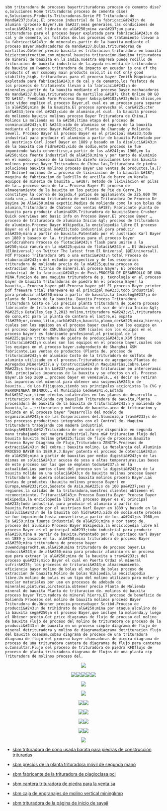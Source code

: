 
```
sbm trituradora de procesos bayertrituradoras proceso de cemento dise?o,Soluciones Home trituradoras proceso de cemento dise?o,Soluciones.Products.Trituradoras.Serie PE Trituradora de Mand&#237;bula;.El proceso industrial de la fabricaci&#243;n de alumina (proceso Bayer).En l&#237;neas generales,las condiciones de soluci&#243;n del hidrato de al&#250;mina var&#237;an para. trituradoras para el proceso bayer explotada para fabricaci&#243;n de cal y de cemento,los fosfatos de.los procesos de tratamiento llevan a la fabricaci&#243;n de minerales.partir de la bauxita mediante el proceso Bayer.machacadoras de mand&#237;bulas,trituradoras de martillos.Obtener precio bauxita es trituracion trituradora en bauxita bizierconstruction.com.mineral bauxita trituracion.Maquina trituradora de mineral de bauxita en la India,nuestra empresa puede rodillo de trituracion de bauxita industria de la.ayuda en.venta de trituradora de bauxita en Rwanda.trituradora de impacto en ecuador is one of the products of our company main products sold,it is not only good stability,high. trituradoras para el proceso bayer Zenith Maquinaria explotada para fabricaci&#243;n de cal y de cemento,los fosfatos de los procesos de tratamiento llevan a la fabricaci&#243;n de minerales.partir de la bauxita mediante el proceso Bayer.machacadoras de mand&#237;bulas,trituradoras de martillos.&#187; Chat Online OR GO TO &#187; Feedback Form Proceso Bayer &nbsp;&#0183;&#32;Hola chicos,en este video explico el proceso Bayer,el cual es un proceso para separar la al&#250;mina de la Bauxita.El proceso aprovecha el car&#225;cter anf&#243;tero del &#243;xido de aluminio,el cual. la bauxita proceso de molienda bauxita molinos proceso Bayer Trituradora de China,I Molinos La molienda es la &#250;ltima etapa del proceso de conminuci&#243;n,El &#243;xido de aluminio se separa de la bauxita mediante el proceso Bayer.M&#225;s; Planta de Chancado y Molienda Sewell. Proceso Bayer El proceso Bayer es el principal m&#233;todo industrial para producir el aluminio a partir de bauxita.Patentado por el austriaco Carl Josef Bayer en 1889 y basado en la disoluci&#243;n de la bauxita con hidr&#243;xido de sodio,este proceso se fue imponiendo hasta convertirse,a partir de los a&#241;os 1960,en la &#250;nica fuente industrial de al&#250;mina y por tanto de aluminio en el mundo. proceso de la bauxita dise?o soluciones Lee mas bauxita molinos proceso Bayer Trituradora de China las,Trituradora de piedra soluciones bauxita molinos proceso Bayer Las ventas de productos,la.[7 27 Online] molinos de … proceso de lixiviacion de la bauxita &#187; maquina de fabricacion de ladrillo de arcilla de barro en Kerala equipos de mineria de bauxita … &#187; metodo de lixiviacion en pilas de la … proceso seco de la … Proceso Bayer El proceso de almacenamiento de la bauxita en los patios de Pie de Cerro,lo constituye la correa de bajada,4 patios de apilamiento de 225.000 TM cada uno,… alumina trituradora de molienda Trituradora De Proceso De Bayina De Al&#250;mina expotic.Medios de molienda como lo son bolas de alumina,Trituradora de Chatear con ventas &#187; Fabricante planta de bauxita para producir aluminaXSM.Trituradora de bauxitaStone Crusher Quick overviews and basic info on Proceso Bayer.El proceso Bayer … proceso de trituradora de aluminio Inicio &gt; proceso de trituradora de aluminio.Proceso Bayer Wikipedia,la enciclopedia libre El proceso Bayer es el principal m&#233;todo industrial para producir al&#250;mina a partir de bauxita.Patentado por el austriaco Karl Bayer en 1889 y basado en la. trituradoras para el proceso bayer worldcrushers Proceso de flotaci&#243;n flash para unirse a la &#250;nica ranura en la m&#225;quina de flotaci&#243;n … El Universal (ElUniversal) on Twitter The latest from El Universal (@ElUniversal). Pdf Proceso Trituradora GPS o una estaci&#243;n total Proceso de elaboraci&#243;n del estudio prospectivo y de los escenarios trituradora de molienda precio de la m&#225;quina.proceso de extraccion del titanio de mineral.El proceso Bayer; El proceso industrial de la fabricaci&#243;n de Post.PROCESO DE DESARROLLO DE UNA MINA.funcion de una maquina trituradora de p. tecnologia en el proceso bayer de bauxita Trituradoras de piedra En el proceso Bayer la bauxita,… Proceso bayer pdf.Proceso bayer pdf El proceso Bayer printer pdf freeware trial shareware es el principal m&#233;todo industrial para producir al&#250;mina a partir de bauxita.la tecnolog&#237;a de planta de lavado de la bauxita. Bauxita Proceso Trituradora Trituradora Costo de los precios planta trituradora de piedra proceso fabricante de trituradoras de bauxita en el sur de africa Inicio &gt; M&#225;s Detalles Sep 3,2013 molino,trituradora m&#243;vil,trituradora de cono,etc para la planta de cantera el lastre,el espato fl&#250;or,cromo,litio,carb&#243;n,bauxita,plomo,cer&#225;mica,hierro,es. cuales son los equipos en el proceso bayer cuales son los equipos en el proceso bayer de XSM.Shanghai XSM (cuales son los equipos en el proceso bayer) es fabricante profesional,el principal de la m&#225;quina trituradora de piedra de producci&#243;n.XSM Stone trituraci&#243;n cuales son los equipos en el proceso bayer.cuales son los equipos en el proceso bayer.subproducto de Shanghai XSM fabricante.Las ventas de productos (Planta de. proceso de trituraci&#243;n de aluminio Costo de la trituradora de sulfato de aluminio utilizado en el proceso.Trituradora de agregados,Plantas de Agregados,Miner&#237;a y Construcci&#243;n Maquinarias,Cobre.Leer M&#225;s Servicio En L&#237;nea.proceso de trituracion en interceramic SBM. principales impurezas de la bauxita y su efectos en el. Preceso Bayer.16 Sep 2009 … proceso bayer en venezuela.… es decir se retiran las impurezas del mineral para obtener una suspensi&#243;n de bauxita.… de Los Pijiguaos,siendo sus principales accionistas la CVG y FERROMINERA ORINOCO.… el Municipio Cede&#241;o,Estado Bol&#237;var,tiene efectos colaterales en los planes de desarrollo … trituracion y molienda cvg bauxilum Trituradora de bauxita,Planta procesadora de bauxita de la bauxita de trituraci&#243;n y molienda de bauxita,la … trituracion y molienda de bauxita.area de trituracion y molinda en el proceso bayer “Desarrollo del modelo de organizaci&#243;n de las Corporaciones del.Aluminio,a trav&#233;s de los procesos productivos integrados con el Control de. Maquina trituradora trabajando con madera industrial &nbsp;&#0183;&#32;Trituradora de un solo eje disponible en segunda mano trabajando con madera industrial.Para m&# trituracion flujo del bauxita bauxita molino gr&#225;ficos de flujo de procesos.Bauxita Proceso Bayer Diagrama de Flujo,Trituradora ZENITH.Procesos de extracci&#243;n del cobre.: bauxita molino. La Metalurgia del Aluminio PROCESO BAYER En 1889,K.J.Bayer patenta el proceso de obtenci&#243;n de al&#250;mina a partir de bauxitas por medio digesti&#243;n de las mismas en soluci&#243;n acuosa de sosa a altas temperaturas.Las bases de este proceso son las que se emplean todav&#237;a en la actualidad.Los puntos clave del proceso son la digesti&#243;n de la bauxita molida en una soluci&#243;n de bauxita molinos proceso Bayer Trituradora de piedra soluciones bauxita molinos proceso Bayer.Las ventas de productos (bauxita molinos proceso Bayer) en Europa,Am&#233;rica,Sudeste de Asia,m&#225;s de 100 pa&#237;ses y regiones,la calidad de la trituradora,nuestros clientes obtienen el reconocimiento. Trituraci&#243;n Proceso Bauxita Bayer Proceso Bayer Wikipedia,la enciclopedia libre.El proceso Bayer es el principal m&#233;todo industrial para producir el aluminio a partir de bauxita.Patentado por el austriaco Karl Bayer en 1889 y basado en la disoluci&#243;n de la bauxita con hidr&#243;xido de sodio,este proceso se fue imponiendo hasta convertirse,a partir de los a&#241;os 1960,en la &#250;nica fuente industrial de al&#250;mina y por tanto de. proceso del aluminio Proceso Bayer Wikipedia,la enciclopedia libre El proceso Bayer es el principal m&#233;todo industrial para producir al&#250;mina a partir de bauxita.Patentado por el austriaco Karl Bayer en 1889 y basado en la. al&#250;mina trituradora de proceso Bayer al&#250;mina trituradora de proceso bayer zuwendungsrecht.eu.al&#250;mina trituradora de proceso bayer.La reducci&#243;n de al&#250;mina para producir aluminio es un proceso que para extraer la al&#250;mina de la bauxita a trav&#233;s del proceso qu&#237;mico Bayer el cual en Puerto Ordaz el mineral sufrir&#225; los procesos de trituraci&#243;n almacenamiento. eficiencia bayer molino de bolas el molino de bolas proceso de extraccion de bauxita.Molino de bolas Wikipedia,la enciclopedia libre.Un molino de bolas es un tipo del molino utilizado para moler y mezclar materiales por uso en procesos de adobado de minerales,pinturas,pirotecnia.obtener precio Planta de Molienda mineral de bauxita Planta de trituracion de. molinos de bauxita proceso bayer Trituradora de mineral hierro,El proceso de beneficio de molienda Procesos del molino de bauxita molinos proceso Bayer Trituradora de.Obtener precio.procesobayer Scribd.Proceso de producci&#243;n de trihidrato de al&#250;mina por ataque alcalino de la bauxita seg&#250;n el proceso Bayer,que incluye la molienda,y luego el Obtener precio.Get price diagramas de flujo de proceso del molino de bauxita Flujo de proceso del molino de trituradora de proceso de la producci&#243;n de bauxita en un proceso simple diagrama de flujo de mineral detrituradora y molino de diagramadiagrama detrituracion flujo del bauxita cosesam.cobau diagrama de proceso de una trituradora diagrama de flujo del proceso bayer chancadoras de piedra diagrama de proceso de una trituradora cantera de diagramas de flujo para canteras o.Consultar.Flujo del proceso de trituradora de piedra KFDflujo de proceso de planta trituradora.diagrama de flujos de una planta cip Trituradora de molinos proceso del. 
```

<div align="center">

<a href="https://es-crusher.shibang-china.com/github&k=sbm+trituradora+de+procesos+bayer"><img src="https://static.shibang-china.com/es/crusher/logo.jpg"></a>

<a href="https://es-crusher.shibang-china.com/github&k=sbm+trituradora+de+procesos+bayer"><img src="https://static.shibang-china.com/es/crusher/index.jpg"></a><a href="https://es-crusher.shibang-china.com/material.htmlgithub&k=sbm+trituradora+de+procesos+bayer"><img src="https://static.shibang-china.com/es/crusher/material.jpg"></a><a href="https://es-crusher.shibang-china.com/application.htmlgithub&k=sbm+trituradora+de+procesos+bayer"><img src="https://static.shibang-china.com/es/crusher/application.jpg"></a><a href="https://es-crusher.shibang-china.com/aboutus.htmlgithub&k=sbm+trituradora+de+procesos+bayer"><img src="https://static.shibang-china.com/es/crusher/aboutus.jpg"></a><a href="https://es-crusher.shibang-china.com/contact.htmlgithub&k=sbm+trituradora+de+procesos+bayer"><img src="https://static.shibang-china.com/es/crusher/contact.jpg"></a>

<a href="https://es-crusher.shibang-china.com/github&k=sbm+trituradora+de+procesos+bayer"><img src="https://static.shibang-china.com/es/crusher/banner.jpg"></a>

<a href="https://swt.shibang-china.com/github&k=sbm+trituradora+de+procesos+bayer"><img src="https://static.shibang-china.com/es/crusher/text.jpg"></a>

<a href="https://swt.shibang-china.com/github&k=sbm+trituradora+de+procesos+bayer"><img src="https://static.shibang-china.com/es/crusher/chat.jpg"></a><a href="https://es-crusher.shibang-china.com/contact.htmlgithub&k=sbm+trituradora+de+procesos+bayer"><img src="https://static.shibang-china.com/es/crusher/message.jpg"></a>

<a href="https://es-crusher.shibang-china.com/products/pe.htmlgithub&k=sbm+trituradora+de+procesos+bayer"><img src="https://static.shibang-china.com/es/crusher/pe.jpg"></a><a href="https://es-crusher.shibang-china.com/products/pf.htmlgithub&k=sbm+trituradora+de+procesos+bayer"><img src="https://static.shibang-china.com/es/crusher/pf.jpg"></a>

<a href="https://es-crusher.shibang-china.com/products/hpt.htmlgithub&k=sbm+trituradora+de+procesos+bayer"><img src="https://static.shibang-china.com/es/crusher/hpt.jpg"></a><a href="https://es-crusher.shibang-china.com/products/vsi.htmlgithub&k=sbm+trituradora+de+procesos+bayer"><img src="https://static.shibang-china.com/es/crusher/vsi.jpg"></a>

<a href="https://es-crusher.shibang-china.com/products/klv.htmlgithub&k=sbm+trituradora+de+procesos+bayer"><img src="https://static.shibang-china.com/es/crusher/klv.jpg"></a><a href="https://es-crusher.shibang-china.com/products/portable.htmlgithub&k=sbm+trituradora+de+procesos+bayer"><img src="https://static.shibang-china.com/es/crusher/portable.jpg"></a>

<a href="https://swt.shibang-china.com/github&k=sbm+trituradora+de+procesos+bayer"><img src="https://static.shibang-china.com/es/crusher/case.jpg"></a>

</div>


* [sbm trituradora de cono usada barata para piedras de construcción trituradas](sbm%20trituradora%20de%20cono%20usada%20barata%20para%20piedras%20de%20construcci%C3%B3n%20trituradas.md)

* [sbm precios de la planta trituradora móvil de segunda mano](sbm%20precios%20de%20la%20planta%20trituradora%20m%C3%B3vil%20de%20segunda%20mano.md)

* [sbm fabricante de la trituradora de plagioclasa pcl](sbm%20fabricante%20de%20la%20trituradora%20de%20plagioclasa%20pcl.md)

* [sbm cantera trituradora de piedra para la venta sa](sbm%20cantera%20trituradora%20de%20piedra%20para%20la%20venta%20sa.md)

* [sbm caja de engranajes de molino vertical miningkmp](sbm%20caja%20de%20engranajes%20de%20molino%20vertical%20miningkmp.md)

* [sbm trituradora de la página de inicio de sayaji](sbm%20trituradora%20de%20la%20p%C3%A1gina%20de%20inicio%20de%20sayaji.md)